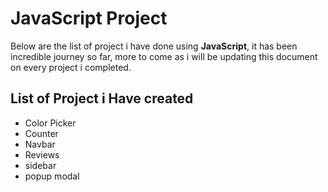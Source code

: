 # JavaScript Project

Below are the list of project i have done using **JavaScript**, it has been incredible journey so far, more to come as i will be updating this document on every project i completed.

## List of Project i Have created

- Color Picker
- Counter
- Navbar
- Reviews
- sidebar
- popup modal
